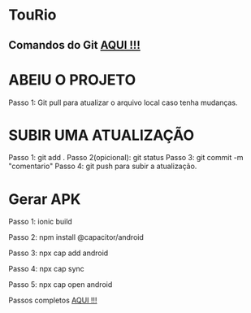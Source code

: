 # TouRio

<h2>Comandos do Git <a href="https://github.com/bomfim1209/git_command/blob/main/README.md">AQUI !!!</a></h2>

# ABEIU O PROJETO 
Passo 1: Git pull para atualizar o arquivo local caso tenha mudanças.

# SUBIR UMA ATUALIZAÇÃO
Passo 1: git add . 
Passo 2(opicional): git status
Passo 3: git commit -m "comentario"
Passo 4: git push para subir a atualização.

# Gerar APK
<p>Passo 1: ionic build</p> 
<p>Passo 2: npm install @capacitor/android</p>
<p>Passo 3: npx cap add android</p>
<p>Passo 4: npx cap sync</p>
<p>Passo 5: npx cap open android</p>

<p>Passos completos <a href="https://docs.google.com/presentation/d/1kraJn07wIMk-k52Ykd_KRchHij4-XmR8/edit#slide=id.p9">AQUI !!!</a></p>
